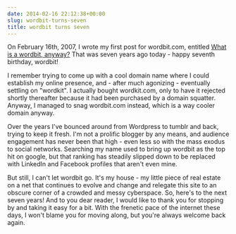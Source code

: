 ```yaml
---
date: 2014-02-16 22:12:38+00:00
slug: wordbit-turns-seven
title: wordbit turns seven
---
```


On February 16th, 2007, I wrote my first post for wordbit.com, entitled [What is a wordbit, anyway?](http://wordbit.freehostia.com/what-is-a-wordbit-anyway/) That was seven years ago today - happy seventh birthday, wordbit!

I remember trying to come up with a cool domain name where I could establish my online presence, and - after much agonizing - eventually settling on "wordkit". I actually bought wordkit.com, only to have it rejected shortly thereafter because it had been purchased by a domain squatter. Anyway, I managed to snag wordbit.com instead, which is a way cooler domain anyway.

Over the years I've bounced around from Wordpress to tumblr and back, trying to keep it fresh. I'm not a prolific blogger by any means, and audience engagement has never been that high - even less so with the mass exodus to social networks. Searching my name used to bring up wordbit as the top hit on google, but that ranking has steadily slipped down to be replaced with LinkedIn and Facebook profiles that aren't even mine.

But still, I can't let wordbit go. It's my house - my little piece of real estate on a net that continues to evolve and change and relegate this site to an obscure corner of a crowded and messy cyberspace. So, here's to the next seven years! And to you dear reader, I would like to thank you for stopping by and taking it easy for a bit. With the frenetic pace of the internet these days, I won't blame you for moving along, but you're always welcome back again.
